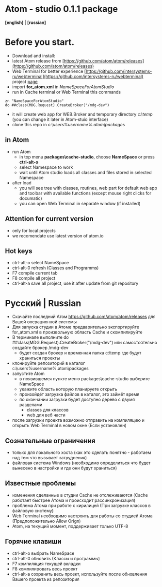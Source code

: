 Atom - studio 0.1.1  package
==============
**[english]** | **[russian]**
# Before you start.
* Download and install:
* latest Atom release from [https://github.com/atom/atom/releases](https://github.com/atom/atom/releases)
* Web Terminal for better experience [https://github.com/intersystems-ru/webterminal](https://github.com/intersystems-ru/webterminal) project [page](http://intersystems-ru.github.io/webterminal)
* import **for_atom.xml** in *NameSpaceForAtomStudio*
* run in Cache terminal or Web Terminal this commands
```
zn "NameSpaceForAtomStudio"
do ##class(MDG.Request).CreateBroker("/mdg-dev")
```
  * it will create web app for WEB.Broker and temporary directory *c:\temp* (you can change it later in Atom-stuio interface)
* clone this repo in *c:\users\%username%\.atom\packages*
## in Atom
* run Atom
  * in top menu **packages\cache-studio**, choose **NameSpace** or press **ctrl-alt-o**
  * select Namespace to work
  * wait until Atom studio loads all classes and files stored in selected Namespace
* after load
  * you will see tree with classes, routines, web part for default web app and toolbar with available functions (except mouse right clicks for documatic)
  * you can open Web Terminal in separate window (if installed)

##  Attention for current version
* only for local projects
* we recomendate use latest version of atom.io

## Hot keys
* ctrl-alt-o select NameSpace
* ctrl-alt-0 refresh (Classes and Programms)
* F7 compile current tab
* F8 compile all project
* ctrl-alt-a save all project, use it after update from git repository



# Русский | Russian [](#rulink)
* Скачайте последний Атом https://github.com/atom/atom/releases для Вашей операционной системы
* Для запуска студии в Атоме предварительно экспортируйте for_atom.xml в произвольную область Cache и скомпилируйте
* В терминале выполните do ##class(MDG.Request).CreateBroker("/mdg-dev") или самостоятельно создайте брокер /mdg-dev
  * будет создан брокер и временная папка c:\temp где будут храниться проекты
* клонируйте репозиторий в каталог c:\users\%username%\.atom\packages
* запустите Atom
  * в появившемся пункте меню packages\cache-studio выберите NameSpace
  * укажите область которую планируете открыть
  * произойдёт загрузка файлов в каталог, это займёт время
  * по окончании загрузки будет доступно дерево с двумя разделами
    * classes для классов
    * web для веб части
* после загрузки проекта возможно отправить на компиляцию и открыть Web Terminal в новом окне (Если установлен)

## Сознательные ограничения
* только для локального хоста (как это сделать понятно - работаем над тем что вызывает затруднения)
* файловая система Windows (необходимо определиться что будет вынесено в настройки и где они будут храниться)

## Известные проблемы
* изменения сделанные в студии Cache не отслеживаются (Cache работает быстрее Атома и происходит рассинхронизация)
* проблема Атома при работе с кирилицей (При загрузке классов в файловую систему)
* Web Terminal необходимо настроить для работы со студией Атома (Предположительно Allow Orign)
* Atom, на текущий момент, поддерживает только UTF-8
## Горячие клавиши
* ctrl-alt-o выбрать NameSpace
* ctrl-alt-0 обновить (Классы и программы)
* F7 компиляция текущей вкладки
* F8 компилировать весь проект
* ctrl-alt-a сохранить весь проект, используйте после обновления Вашего проекта из репозитория
